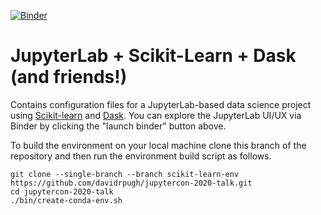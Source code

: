 [![Binder](https://mybinder.org/badge_logo.svg)](https://mybinder.org/v2/gh/davidrpugh/jupytercon-2020-talk/scikit-learn-env)

# JupyterLab + Scikit-Learn + Dask (and friends!)

Contains configuration files for a JupyterLab-based data science project using [Scikit-learn](https://scikit-learn.org/stable/index.html) and [Dask](https://dask.org/). You can explore the JupyterLab UI/UX via Binder by clicking the "launch binder" button above.

To build the environment on your local machine clone this branch of the repository and then run the environment build script as follows.

```
git clone --single-branch --branch scikit-learn-env https://github.com/davidrpugh/jupytercon-2020-talk.git
cd jupytercon-2020-talk
./bin/create-conda-env.sh
```

